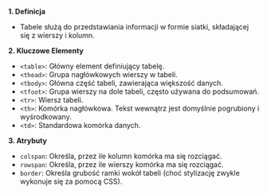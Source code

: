 **1. Definicja**

- Tabele służą do przedstawiania informacji w formie siatki, składającej się z wierszy i kolumn.

**2. Kluczowe Elementy**

- `<table>`: Główny element definiujący tabelę.
- `<thead>`: Grupa nagłówkowych wierszy w tabeli.
- `<tbody>`: Główna część tabeli, zawierająca większość danych.
- `<tfoot>`: Grupa wierszy na dole tabeli, często używana do podsumowań.
- `<tr>`: Wiersz tabeli.
- `<th>`: Komórka nagłówkowa. Tekst wewnątrz jest domyślnie pogrubiony i wyśrodkowany.
- `<td>`: Standardowa komórka danych.

**3. Atrybuty**

- `colspan`: Określa, przez ile kolumn komórka ma się rozciągać.
- `rowspan`: Określa, przez ile wierszy komórka ma się rozciągać.
- `border`: Określa grubość ramki wokół tabeli (choć stylizację zwykle wykonuje się za pomocą CSS).

